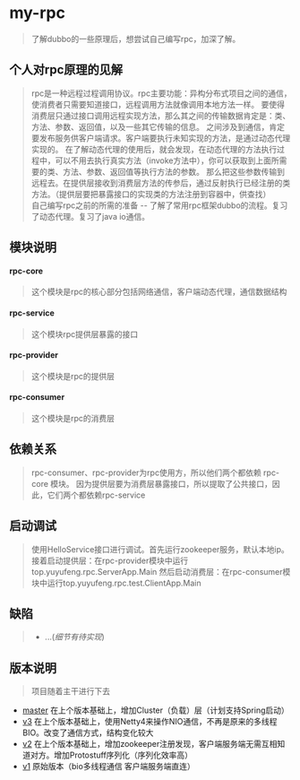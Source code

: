 # my-rpc  
>了解dubbo的一些原理后，想尝试自己编写rpc，加深了解。

个人对rpc原理的见解
---
>rpc是一种远程过程调用协议。rpc主要功能：异构分布式项目之间的通信，使消费者只需要知道接口，远程调用方法就像调用本地方法一样。
要使得消费层只通过接口调用远程实现方法，那么其之间的传输数据肯定是：类、方法、参数、返回值，以及一些其它传输的信息。
之间涉及到通信，肯定要发布服务供客户端请求。客户端要执行未知实现的方法，是通过动态代理实现的。
在了解动态代理的使用后，就会发现，在动态代理的方法执行过程中，可以不用去执行真实方法（invoke方法中），你可以获取到上面所需要的类、方法、参数、返回值等执行方法的参数。
那么把这些参数传输到远程去。在提供层接收到消费层方法的传参后，通过反射执行已经注册的类方法。（提供层要把暴露接口的实现类的方法注册到容器中，供查找）  
自己编写rpc之前的所需的准备
--
>了解了常用rpc框架dubbo的流程。复习了动态代理。复习了java io通信。

模块说明    
------
#### rpc-core
>这个模块是rpc的核心部分包括网络通信，客户端动态代理，通信数据结构  
#### rpc-service  
>这个模块rpc提供层暴露的接口
####  rpc-provider  
>这个模块是rpc的提供层 
####  rpc-consumer
>这个模块是rpc的消费层 

依赖关系
---
>rpc-consumer、rpc-provider为rpc使用方，所以他们两个都依赖 rpc-core 模块。
因为提供层要为消费层暴露接口，所以提取了公共接口，因此，它们两个都依赖rpc-service


启动调试
--
>使用HelloService接口进行调试。首先运行zookeeper服务，默认本地ip。接着启动提供层：在rpc-provider模块中运行top.yuyufeng.rpc.ServerApp.Main
然后启动消费层：在rpc-consumer模块中运行top.yuyufeng.rpc.test.ClientApp.Main

缺陷
--
>* ...(*细节有待实现*)

版本说明
--
 > 项目随着主干进行下去
* [master](https://github.com/yuyufeng1994/my-rpc/) 在上个版本基础上，增加Cluster（负载）层（计划支持Spring启动）
* [v3](https://github.com/yuyufeng1994/my-rpc/tree/v3)  在上个版本基础上，使用Netty4来操作NIO通信，不再是原来的多线程BIO。改变了通信方式，结构变化较大
* [v2](https://github.com/yuyufeng1994/my-rpc/tree/v2)  在上个版本基础上，增加zookeeper注册发现，客户端服务端无需互相知道对方。增加Protostuff序列化（序列化效率高）
* [v1](https://github.com/yuyufeng1994/my-rpc/tree/v1)  原始版本（bio多线程通信 客户端服务端直连）


